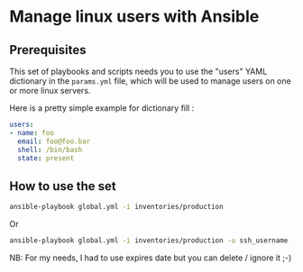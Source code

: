 # Manage linux users with Ansible

## Prerequisites

This set of playbooks and scripts needs you to use the "users" YAML dictionary in the `params.yml` file, which will be used to manage users on one or more linux servers.

Here is a pretty simple example for dictionary fill :

```YAML
users:
- name: foo
  email: foo@foo.bar
  shell: /bin/bash
  state: present
```

## How to use the set

```bash
ansible-playbook global.yml -i inventories/production
```
Or
```bash
ansible-playbook global.yml -i inventories/production -u ssh_username -k -K
 ```

NB: For my needs, I had to use expires date but you can delete / ignore it ;-)
